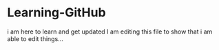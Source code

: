 # Learning-GitHub
i am here to learn and get updated
I am editing this file to show that i am able to edit things...

